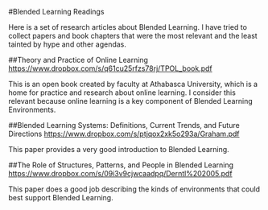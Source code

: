 #Blended Learning Readings

Here is a set of research articles about Blended Learning.
I have tried to collect papers and book chapters that were the most relevant and the least tainted by hype and other agendas.

##Theory and Practice of Online Learning
https://www.dropbox.com/s/q61cu25rfzs78rj/TPOL_book.pdf

This is an open book created by faculty at Athabasca University, which is a home for practice and research about online learning.
I consider this relevant because online learning is a key component of Blended Learning Environments.

##Blended Learning Systems: Definitions, Current Trends, and Future Directions
https://www.dropbox.com/s/ptjqox2xk5o293a/Graham.pdf

This paper provides a very good introduction to Blended Learning.

##The Role of Structures, Patterns, and People in Blended Learning
https://www.dropbox.com/s/09i3v9cjwcaadpq/Derntl%202005.pdf

This paper does a good job describing the kinds of environments that could best support Blended Learning.


